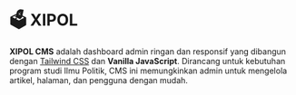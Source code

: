 # 🗳️ XIPOL

**XIPOL CMS** adalah dashboard admin ringan dan responsif yang dibangun dengan [Tailwind CSS](https://tailwindcss.com/) dan **Vanilla JavaScript**. Dirancang untuk kebutuhan program studi Ilmu Politik, CMS ini memungkinkan admin untuk mengelola artikel, halaman, dan pengguna dengan mudah.
